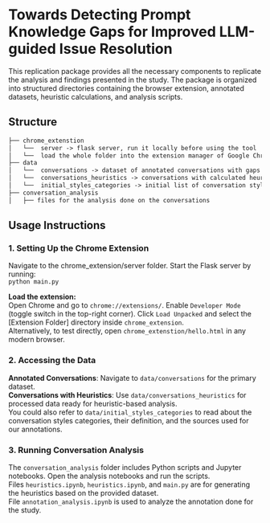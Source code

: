 # Towards Detecting Prompt Knowledge Gaps for Improved LLM-guided Issue Resolution
This replication package provides all the necessary components to replicate the analysis and findings presented in the study. The package is organized into structured directories containing the browser extension, annotated datasets, heuristic calculations, and analysis scripts.

## Structure
```md
├── chrome_extenstion
│   └──  server -> flask server, run it locally before using the tool
│   └──  load the whole folder into the extension manager of Google Chrome to use as a browser extension or simply open the HTML file in a browser to test
├── data
│   └──  conversations -> dataset of annotated conversations with gaps and styles
│   └──  conversations_heuristics -> conversations with calculated heuristics
│   └──  initial_styles_categories -> initial list of conversation styles categories, their definition, and their sources
├── conversation_analysis
│   ├── files for the analysis done on the conversations
```

## Usage Instructions
### 1. Setting Up the Chrome Extension
Navigate to the chrome_extension/server folder.
Start the Flask server by running:\
```python main.py```

**Load the extension:**\
Open Chrome and go to ``chrome://extensions/``.
Enable ``Developer Mode`` (toggle switch in the top-right corner).
Click ``Load Unpacked`` and select the [Extension Folder] directory inside ``chrome_extension``.\
Alternatively, to test directly, open ``chrome_extenstion/hello.html`` in any modern browser.

### 2. Accessing the Data
**Annotated Conversations**: Navigate to ``data/conversations`` for the primary dataset.\
**Conversations with Heuristics**: Use ``data/conversations_heuristics`` for processed data ready for heuristic-based analysis.\
You could also refer to ``data/initial_styles_categories`` to read about the conversation styles categories, their definition, and the sources used for our annotations.

### 3. Running Conversation Analysis
The ``conversation_analysis`` folder includes Python scripts and Jupyter notebooks.
Open the analysis notebooks and run the scripts.\
Files ``heuristics.ipynb``, ``heuristics.ipynb``, and ``main.py`` are for generating the heuristics based on the provided dataset.\
File ``annotation_analysis.ipynb`` is used to analyze the annotation done for the study.
